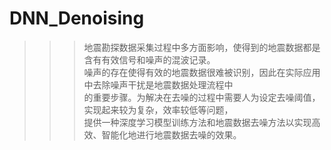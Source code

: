 # DNN_Denoising <br>

>>> 地震勘探数据采集过程中多方面影响，使得到的地震数据都是含有有效信号和噪声的混波记录。 <br>
噪声的存在使得有效的地震数据很难被识别，因此在实际应用中去除噪声干扰是地震数据处理流程中 <br>
的重要步骤。为解决在去噪的过程中需要人为设定去噪阈值，实现起来较为复杂，效率较低等问题， <br>
提供一种深度学习模型训练方法和地震数据去噪方法以实现高效、智能化地进行地震数据去噪的效果。
